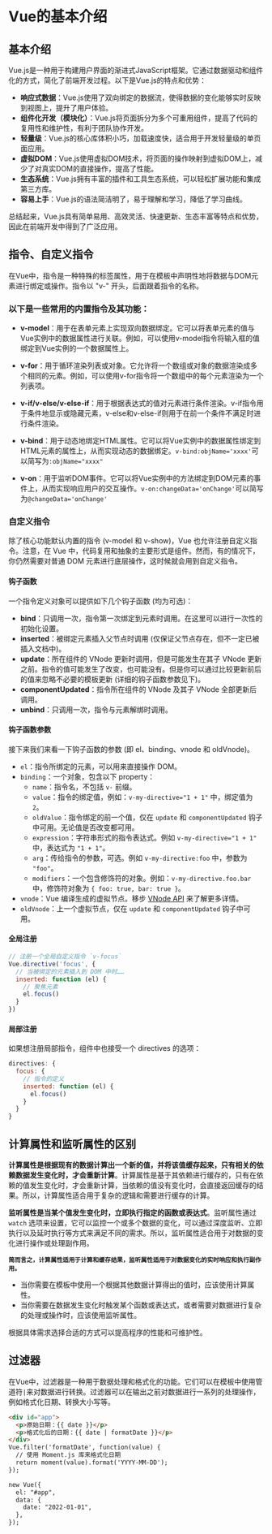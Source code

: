 # Vue的基本介绍

## 基本介绍

Vue.js是一种用于构建用户界面的渐进式JavaScript框架。它通过数据驱动和组件化的方式，简化了前端开发过程。以下是Vue.js的特点和优势：

- **响应式数据**：Vue.js使用了双向绑定的数据流，使得数据的变化能够实时反映到视图上，提升了用户体验。
- **组件化开发（模块化）**：Vue.js将页面拆分为多个可重用组件，提高了代码的复用性和维护性，有利于团队协作开发。
- **轻量级**：Vue.js的核心库体积小巧，加载速度快，适合用于开发轻量级的单页面应用。
- **虚拟DOM**：Vue.js使用虚拟DOM技术，将页面的操作映射到虚拟DOM上，减少了对真实DOM的直接操作，提高了性能。
- **生态系统**：Vue.js拥有丰富的插件和工具生态系统，可以轻松扩展功能和集成第三方库。
- **容易上手**：Vue.js的语法简洁明了，易于理解和学习，降低了学习曲线。


总结起来，Vue.js具有简单易用、高效灵活、快速更新、生态丰富等特点和优势，因此在前端开发中得到了广泛应用。

## 指令、自定义指令

在Vue中，指令是一种特殊的标签属性，用于在模板中声明性地将数据与DOM元素进行绑定或操作。指令以 "v-" 开头，后面跟着指令的名称。

### 以下是一些常用的内置指令及其功能：

- **v-model**：用于在表单元素上实现双向数据绑定。它可以将表单元素的值与Vue实例中的数据属性进行关联。例如，可以使用v-model指令将输入框的值绑定到Vue实例的一个数据属性上。

- **v-for**：用于循环渲染列表或对象。它允许将一个数组或对象的数据渲染成多个相同的元素。例如，可以使用v-for指令将一个数组中的每个元素渲染为一个列表项。

- **v-if/v-else/v-else-if**：用于根据表达式的值对元素进行条件渲染。v-if指令用于条件地显示或隐藏元素，v-else和v-else-if则用于在前一个条件不满足时进行条件渲染。

- **v-bind**：用于动态地绑定HTML属性。它可以将Vue实例中的数据属性绑定到HTML元素的属性上，从而实现动态的数据绑定。`v-bind:objName='xxxx'`可以简写为`:objName="xxxx"`

- **v-on**：用于监听DOM事件。它可以将Vue实例中的方法绑定到DOM元素的事件上，从而实现响应用户的交互操作。`v-on:changeData='onChange'`可以简写为`@changeData='onChange'`

### 自定义指令

除了核心功能默认内置的指令 (v-model 和 v-show)，Vue 也允许注册自定义指令。注意，在 Vue 中，代码复用和抽象的主要形式是组件。然而，有的情况下，你仍然需要对普通 DOM 元素进行底层操作，这时候就会用到自定义指令。

#### 钩子函数

一个指令定义对象可以提供如下几个钩子函数 (均为可选)：

- **bind**：只调用一次，指令第一次绑定到元素时调用。在这里可以进行一次性的初始化设置。
- **inserted**：被绑定元素插入父节点时调用 (仅保证父节点存在，但不一定已被插入文档中)。
- **update**：所在组件的 VNode 更新时调用，但是可能发生在其子 VNode 更新之前。指令的值可能发生了改变，也可能没有。但是你可以通过比较更新前后的值来忽略不必要的模板更新 (详细的钩子函数参数见下)。
- **componentUpdated**：指令所在组件的 VNode 及其子 VNode 全部更新后调用。
- **unbind**：只调用一次，指令与元素解绑时调用。

#### 钩子函数参数

接下来我们来看一下钩子函数的参数 (即 el、binding、vnode 和 oldVnode)。

- `el`：指令所绑定的元素，可以用来直接操作 DOM。
- `binding`：一个对象，包含以下 property：
  - `name`：指令名，不包括 `v-` 前缀。
  - `value`：指令的绑定值，例如：`v-my-directive="1 + 1"` 中，绑定值为 `2`。
  - `oldValue`：指令绑定的前一个值，仅在 `update` 和 `componentUpdated` 钩子中可用。无论值是否改变都可用。
  - `expression`：字符串形式的指令表达式。例如 `v-my-directive="1 + 1"` 中，表达式为 `"1 + 1"`。
  - `arg`：传给指令的参数，可选。例如 `v-my-directive:foo` 中，参数为 `"foo"`。
  - `modifiers`：一个包含修饰符的对象。例如：`v-my-directive.foo.bar` 中，修饰符对象为 `{ foo: true, bar: true }`。
- `vnode`：Vue 编译生成的虚拟节点。移步 [VNode API](https://v2.cn.vuejs.org/v2/api/#VNode-接口) 来了解更多详情。
- `oldVnode`：上一个虚拟节点，仅在 `update` 和 `componentUpdated` 钩子中可用。


#### 全局注册

``` js
// 注册一个全局自定义指令 `v-focus`
Vue.directive('focus', {
  // 当被绑定的元素插入到 DOM 中时……
  inserted: function (el) {
    // 聚焦元素
    el.focus()
  }
})
```
#### 局部注册

如果想注册局部指令，组件中也接受一个 directives 的选项：

``` js
directives: {
  focus: {
    // 指令的定义
    inserted: function (el) {
      el.focus()
    }
  }
}
```

## 计算属性和监听属性的区别

**计算属性是根据现有的数据计算出一个新的值，并将该值缓存起来，只有相关的依赖数据发生变化时，才会重新计算**。计算属性是基于其依赖进行缓存的，只有在依赖的值发生变化时，才会重新计算，当依赖的值没有变化时，会直接返回缓存的结果。所以，计算属性适合用于复杂的逻辑和需要进行缓存的计算。

**监听属性是当某个值发生变化时，立即执行指定的函数或表达式**。监听属性通过 `watch` 选项来设置，它可以监控一个或多个数据的变化，可以通过深度监听、立即执行以及延时执行等方式来满足不同的需求。所以，监听属性适合用于对数据的变化进行操作或处理副作用。

**`简而言之，计算属性适用于计算和缓存结果，监听属性适用于对数据变化的实时响应和执行副作用。`**

- 当你需要在模板中使用一个根据其他数据计算得出的值时，应该使用计算属性。
- 当你需要在数据发生变化时触发某个函数或表达式，或者需要对数据进行复杂的处理或操作时，应该使用监听属性。

根据具体需求选择合适的方式可以提高程序的性能和可维护性。

## 过滤器

在Vue中，过滤器是一种用于数据处理和格式化的功能。它们可以在模板中使用管道符`|`来对数据进行转换。过滤器可以在输出之前对数据进行一系列的处理操作，例如格式化日期、转换大小写等。

``` html
<div id="app">
  <p>原始日期：{{ date }}</p>
  <p>格式化后的日期：{{ date | formatDate }}</p>
</div>
Vue.filter('formatDate', function(value) {
  // 使用 Moment.js 库来格式化日期
  return moment(value).format('YYYY-MM-DD');
});

new Vue({
  el: "#app",
  data: {
    date: "2022-01-01",
  },
});
```

